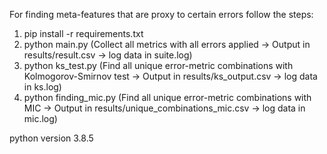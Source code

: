 For finding meta-features that are proxy to certain errors follow the steps: 

1. pip install -r requirements.txt
2. python main.py (Collect all metrics with all errors applied -> Output in results/result.csv -> log data in suite.log)
3. python ks_test.py (Find all unique error-metric combinations with Kolmogorov-Smirnov test -> Output in results/ks_output.csv -> log data in ks.log)
4. python finding_mic.py (Find all unique error-metric combinations with MIC -> Output in results/unique_combinations_mic.csv -> log data in mic.log)


python version 3.8.5
